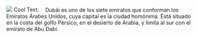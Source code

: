 
![](https://images.cooltext.com/5136738.png)
<a href="http://es.cooltext.com" target="_top"><img src="https://cooltext.com/images/ct_pixel.gif" width="80" height="15" alt="Cool Text: Generador de Logotipos y Gráficos." border="0" /></a>
Dubái es uno de los siete emiratos que conforman los Emiratos Árabes Unidos, cuya capital es la ciudad homónima. Está situado en la costa del golfo Pérsico, en el desierto de Arabia, y limita al sur con el emirato de Abu Dabi. 
